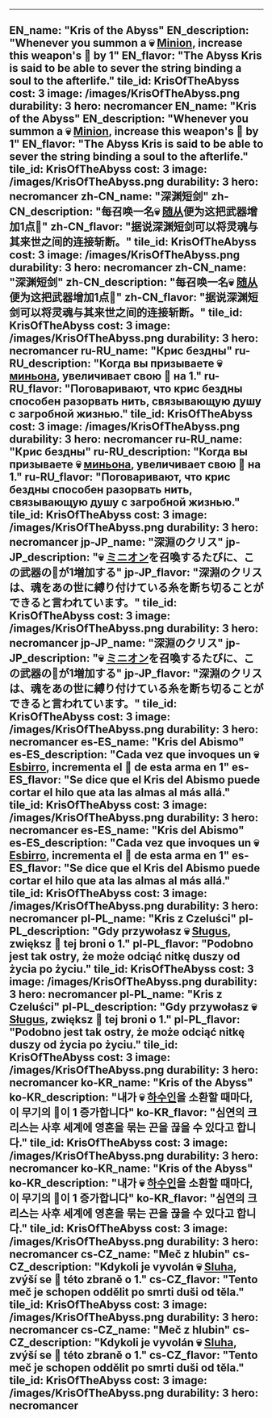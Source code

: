 ---

EN_name: "Kris of the Abyss"
EN_description: "Whenever you summon a 💀 <u>Minion</u>, increase this weapon's 🔸 by 1"
EN_flavor: "The Abyss Kris is said to be able to sever the string binding a soul to the afterlife."
tile_id: KrisOfTheAbyss
cost: 3
image: /images/KrisOfTheAbyss.png
durability: 3
hero: necromancer
EN_name: "Kris of the Abyss"
EN_description: "Whenever you summon a 💀 <u>Minion</u>, increase this weapon's 🔸 by 1"
EN_flavor: "The Abyss Kris is said to be able to sever the string binding a soul to the afterlife."
tile_id: KrisOfTheAbyss
cost: 3
image: /images/KrisOfTheAbyss.png
durability: 3
hero: necromancer
zh-CN_name: "深渊短剑"
zh-CN_description: "每召唤一名💀 <u>随从</u>便为这把武器增加1点🔸"
zh-CN_flavor: "据说深渊短剑可以将灵魂与其来世之间的连接斩断。"
tile_id: KrisOfTheAbyss
cost: 3
image: /images/KrisOfTheAbyss.png
durability: 3
hero: necromancer
zh-CN_name: "深渊短剑"
zh-CN_description: "每召唤一名💀 <u>随从</u>便为这把武器增加1点🔸"
zh-CN_flavor: "据说深渊短剑可以将灵魂与其来世之间的连接斩断。"
tile_id: KrisOfTheAbyss
cost: 3
image: /images/KrisOfTheAbyss.png
durability: 3
hero: necromancer
ru-RU_name: "Крис бездны"
ru-RU_description: "Когда вы призываете 💀 <u>миньона</u>, увеличивает свою 🔸 на 1."
ru-RU_flavor: "Поговаривают, что крис бездны способен разорвать нить, связывающую душу с загробной жизнью."
tile_id: KrisOfTheAbyss
cost: 3
image: /images/KrisOfTheAbyss.png
durability: 3
hero: necromancer
ru-RU_name: "Крис бездны"
ru-RU_description: "Когда вы призываете 💀 <u>миньона</u>, увеличивает свою 🔸 на 1."
ru-RU_flavor: "Поговаривают, что крис бездны способен разорвать нить, связывающую душу с загробной жизнью."
tile_id: KrisOfTheAbyss
cost: 3
image: /images/KrisOfTheAbyss.png
durability: 3
hero: necromancer
jp-JP_name: "深淵のクリス"
jp-JP_description: "💀 <u>ミニオン</u>を召喚するたびに、この武器の🔸が1増加する"
jp-JP_flavor: "深淵のクリスは、魂をあの世に縛り付けている糸を断ち切ることができると言われています。"
tile_id: KrisOfTheAbyss
cost: 3
image: /images/KrisOfTheAbyss.png
durability: 3
hero: necromancer
jp-JP_name: "深淵のクリス"
jp-JP_description: "💀 <u>ミニオン</u>を召喚するたびに、この武器の🔸が1増加する"
jp-JP_flavor: "深淵のクリスは、魂をあの世に縛り付けている糸を断ち切ることができると言われています。"
tile_id: KrisOfTheAbyss
cost: 3
image: /images/KrisOfTheAbyss.png
durability: 3
hero: necromancer
es-ES_name: "Kris del Abismo"
es-ES_description: "Cada vez que invoques un 💀 <u>Esbirro</u>, incrementa el 🔸 de esta arma en 1"
es-ES_flavor: "Se dice que el Kris del Abismo puede cortar el hilo que ata las almas al más allá."
tile_id: KrisOfTheAbyss
cost: 3
image: /images/KrisOfTheAbyss.png
durability: 3
hero: necromancer
es-ES_name: "Kris del Abismo"
es-ES_description: "Cada vez que invoques un 💀 <u>Esbirro</u>, incrementa el 🔸 de esta arma en 1"
es-ES_flavor: "Se dice que el Kris del Abismo puede cortar el hilo que ata las almas al más allá."
tile_id: KrisOfTheAbyss
cost: 3
image: /images/KrisOfTheAbyss.png
durability: 3
hero: necromancer
pl-PL_name: "Kris z Czeluści"
pl-PL_description: "Gdy przywołasz 💀 <u>Sługus</u>, zwiększ 🔸 tej broni o 1."
pl-PL_flavor: "Podobno jest tak ostry, że może odciąć nitkę duszy od życia po życiu."
tile_id: KrisOfTheAbyss
cost: 3
image: /images/KrisOfTheAbyss.png
durability: 3
hero: necromancer
pl-PL_name: "Kris z Czeluści"
pl-PL_description: "Gdy przywołasz 💀 <u>Sługus</u>, zwiększ 🔸 tej broni o 1."
pl-PL_flavor: "Podobno jest tak ostry, że może odciąć nitkę duszy od życia po życiu."
tile_id: KrisOfTheAbyss
cost: 3
image: /images/KrisOfTheAbyss.png
durability: 3
hero: necromancer
ko-KR_name: "Kris of the Abyss"
ko-KR_description: "내가 💀 <u>하수인</u>을 소환할 때마다, 이 무기의 🔸이 1 증가합니다"
ko-KR_flavor: "심연의 크리스는 사후 세계에 영혼을 묶는 끈을 끊을 수 있다고 합니다."
tile_id: KrisOfTheAbyss
cost: 3
image: /images/KrisOfTheAbyss.png
durability: 3
hero: necromancer
ko-KR_name: "Kris of the Abyss"
ko-KR_description: "내가 💀 <u>하수인</u>을 소환할 때마다, 이 무기의 🔸이 1 증가합니다"
ko-KR_flavor: "심연의 크리스는 사후 세계에 영혼을 묶는 끈을 끊을 수 있다고 합니다."
tile_id: KrisOfTheAbyss
cost: 3
image: /images/KrisOfTheAbyss.png
durability: 3
hero: necromancer
cs-CZ_name: "Meč z hlubin"
cs-CZ_description: "Kdykoli je vyvolán 💀 <u>Sluha</u>, zvýší se 🔸 této zbraně o 1."
cs-CZ_flavor: "Tento meč je schopen oddělit po smrti duši od těla."
tile_id: KrisOfTheAbyss
cost: 3
image: /images/KrisOfTheAbyss.png
durability: 3
hero: necromancer
cs-CZ_name: "Meč z hlubin"
cs-CZ_description: "Kdykoli je vyvolán 💀 <u>Sluha</u>, zvýší se 🔸 této zbraně o 1."
cs-CZ_flavor: "Tento meč je schopen oddělit po smrti duši od těla."
tile_id: KrisOfTheAbyss
cost: 3
image: /images/KrisOfTheAbyss.png
durability: 3
hero: necromancer
---